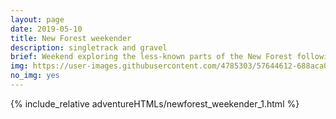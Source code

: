 ```yaml
---
layout: page
date: 2019-05-10
title: New Forest weekender
description: singletrack and gravel
brief: Weekend exploring the less-known parts of the New Forest following singletrack and gravel roads. Forecast predicted rain but weather was quite sunny and dry.
img: https://user-images.githubusercontent.com/4785303/57644612-688aca00-75b4-11e9-8dfe-df9f5f6c4dd9.jpg
no_img: yes 
---
```


{% include_relative adventureHTMLs/newforest_weekender_1.html %}

